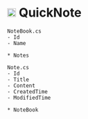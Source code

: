 # <img src="https://github.com/FortAwesome/Font-Awesome/blob/master/svgs/regular/file.svg" width="20" /> QuickNote 

    NoteBook.cs
    - Id
    - Name
    
    * Notes
    
    Note.cs
    - Id
    - Title
    - Content
    - CreatedTime
    - ModifiedTime
    
    * NoteBook
